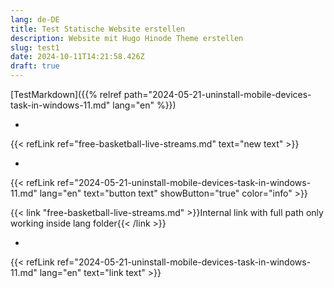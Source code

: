 ```yaml
---
lang: de-DE
title: Test Statische Website erstellen
description: Website mit Hugo Hinode Theme erstellen
slug: test1
date: 2024-10-11T14:21:58.426Z
draft: true
---
```


[TestMarkdown]({{% relref path="2024-05-21-uninstall-mobile-devices-task-in-windows-11.md" lang="en" %}})



-

{{< refLink ref="free-basketball-live-streams.md" text="new text"  >}}

-

{{< refLink ref="2024-05-21-uninstall-mobile-devices-task-in-windows-11.md" lang="en" text="button text" showButton="true" color="info" >}}


{{< link "free-basketball-live-streams.md" >}}Internal link with full path only working inside lang folder{{< /link >}}

-

{{< refLink ref="2024-05-21-uninstall-mobile-devices-task-in-windows-11.md" lang="en" text="link text" >}}

